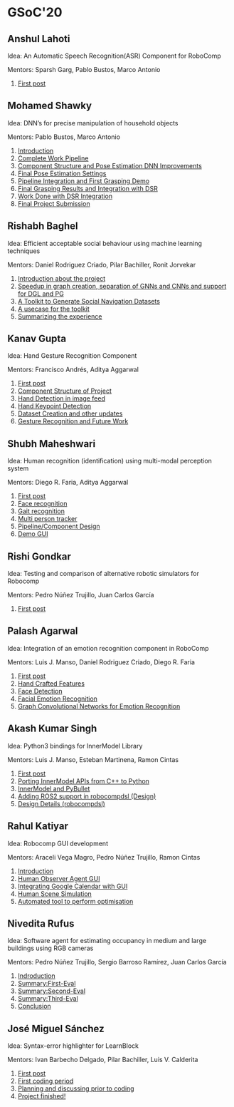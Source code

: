 # GSoC'20

## Anshul Lahoti

Idea: An Automatic Speech Recognition(ASR) Component for RoboComp  

Mentors: Sparsh Garg, Pablo Bustos, Marco Antonio

1. [First post](/web/gsoc/2020/posts/anshul_lahoti/post01)

## Mohamed Shawky

Idea: DNN’s for precise manipulation of household objects  

Mentors: Pablo Bustos, Marco Antonio

1. [Introduction](/web/gsoc/2020/posts/mohamed_shawky/post01)
2. [Complete Work Pipeline](/web/gsoc/2020/posts/mohamed_shawky/post02)
3. [Component Structure and Pose Estimation DNN Improvements](/web/gsoc/2020/posts/mohamed_shawky/post03)
4. [Final Pose Estimation Settings](/web/gsoc/2020/posts/mohamed_shawky/post04)
5. [Pipeline Integration and First Grasping Demo](/web/gsoc/2020/posts/mohamed_shawky/post05)
6. [Final Grasping Results and Integration with DSR](/web/gsoc/2020/posts/mohamed_shawky/post06)
7. [Work Done with DSR Integration](/web/gsoc/2020/posts/mohamed_shawky/post07)
8. [Final Project Submission](/web/gsoc/2020/posts/mohamed_shawky/post08)

## Rishabh Baghel

Idea: Efficient acceptable social behaviour using machine learning techniques  

Mentors: Daniel Rodriguez Criado, Pilar Bachiller, Ronit Jorvekar

1. [Introduction about the project](/web/gsoc/2020/posts/rishabh_baghel/post01)
2. [Speedup in graph creation, separation of GNNs and CNNs and support for DGL and PG](/web/gsoc/2020/posts/rishabh_baghel/post02)
3. [A Toolkit to Generate Social Navigation Datasets](/web/gsoc/2020/posts/rishabh_baghel/post03)
4. [A usecase for the toolkit](/web/gsoc/2020/posts/rishabh_baghel/post04)
5. [Summarizing the experience](/web/gsoc/2020/posts/rishabh_baghel/post05)



## Kanav Gupta

Idea: Hand Gesture Recognition Component  

Mentors: Francisco Andrés, Aditya Aggarwal

1. [First post](/web/gsoc/2020/posts/kanav/post01)
2. [Component Structure of Project](/web/gsoc/2020/posts/kanav/ComponentStructure)
3. [Hand Detection in image feed](/web/gsoc/2020/posts/kanav/HandDetection)
4. [Hand Keypoint Detection](/web/gsoc/2020/posts/kanav/HandKeypoint)
5. [Dataset Creation and other updates](/web/gsoc/2020/posts/kanav/DatasetCreation)
6. [Gesture Recognition and Future Work](/web/gsoc/2020/posts/kanav/GestureRecognition)

## Shubh Maheshwari

Idea: Human recognition (identification) using multi-modal perception system  

Mentors: Diego R. Faria, Aditya Aggarwal

1. [First post](/web/gsoc/2020/posts/shubh_maheshwari/firstpost)
2. [Face recognition](/web/gsoc/2020/posts/shubh_maheshwari/faceRecognition)
3. [Gait recognition](/web/gsoc/2020/posts/shubh_maheshwari/gaitRecognition)
4. [Multi person tracker](/web/gsoc/2020/posts/shubh_maheshwari/multiPersonTracker)
5. [Pipeline/Component Design](/web/gsoc/2020/posts/shubh_maheshwari/pipeline)
6. [Demo GUI](/web/gsoc/2020/posts/shubh_maheshwari/demoGUI)

## Rishi Gondkar

Idea: Testing and comparison of alternative robotic simulators for Robocomp  

Mentors: Pedro Núñez Trujillo, Juan Carlos García

1. [First post](/web/gsoc/2020/posts/rishi_gondkar/post01)

## Palash Agarwal

Idea: Integration of an emotion recognition component in RoboComp  

Mentors: Luis J. Manso, Daniel Rodriguez Criado, Diego R. Faria

1. [First post](/web/gsoc/2020/posts/palash_agarwal/post01)
2. [Hand Crafted Features](/web/gsoc/2020/posts/palash_agarwal/HandCraftedFeatures)
3. [Face Detection](/web/gsoc/2020/posts/palash_agarwal/FaceDetection)
4. [Facial Emotion Recognition](/web/gsoc/2020/posts/palash_agarwal/FacialEmotionRecognition)
5. [Graph Convolutional Networks for Emotion Recognition](/web/gsoc/2020/posts/palash_agarwal/GraphBasedNetworks)

## Akash Kumar Singh

Idea: Python3 bindings for InnerModel Library  

Mentors: Luis J. Manso, Esteban Martinena, Ramon Cintas

1. [First post](/web/gsoc/2020/posts/akash_kumar_singh/post01)
2. [Porting InnerModel APIs from C++ to Python](/web/gsoc/2020/posts/akash_kumar_singh/post02)
3. [InnerModel and PyBullet](/web/gsoc/2020/posts/akash_kumar_singh/post03)
4. [Adding ROS2 support in robocompdsl (Design)](/web/gsoc/2020/posts/akash_kumar_singh/post04)
5. [Design Details (robocompdsl)](/web/gsoc/2020/posts/akash_kumar_singh/post05)

## Rahul Katiyar

Idea: Robocomp GUI development  

Mentors: Araceli Vega Magro, Pedro Núñez Trujillo, Ramon Cintas

1. [Introduction](/web/gsoc/2020/posts/rahul_katiyar/post01)
2. [Human Observer Agent GUI](/web/gsoc/2020/posts/rahul_katiyar/post02)
3. [Integrating Google Calendar with GUI](/web/gsoc/2020/posts/rahul_katiyar/post03)
4. [Human Scene Simulation](/web/gsoc/2020/posts/rahul_katiyar/post04)
5. [Automated tool to perform optimisation](/web/gsoc/2020/posts/rahul_katiyar/post05)

## Nivedita Rufus

Idea: Software agent for estimating occupancy in medium and large buildings using RGB cameras  

Mentors: Pedro Núñez Trujillo, Sergio Barroso Ramírez, Juan Carlos García

1. [Indroduction](/web/gsoc/2020/posts/nivedita_rufus/Indroduction.md)
2. [Summary:First-Eval](/web/gsoc/2020/posts/nivedita_rufus/Summary:First-Eval.md)  
3. [Summary:Second-Eval](/web/gsoc/2020/posts/nivedita_rufus/Summary:Second-Eval.md)
4. [Summary:Third-Eval](/web/gsoc/2020/posts/nivedita_rufus/Summary:Third-Eval.md)
5. [Conclusion](/web/gsoc/2020/posts/nivedita_rufus/conclusion.md)


## José Miguel Sánchez

Idea: Syntax-error highlighter for LearnBlock  

Mentors: Ivan Barbecho Delgado, Pilar Bachiller, Luis V. Calderita

1. [First post](/web/gsoc/2020/posts/jose_miguel_sanchez/post01)
2. [First coding period](/web/gsoc/2020/posts/jose_miguel_sanchez/post02)
3. [Planning and discussing prior to coding](/web/gsoc/2020/posts/jose_miguel_sanchez/post03)
4. [Project finished!](/web/gsoc/2020/posts/jose_miguel_sanchez/post04)

